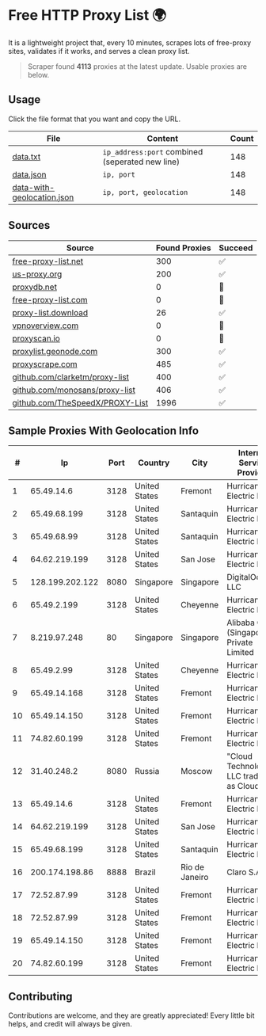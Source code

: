 
# Free HTTP Proxy List 🌍

It is a lightweight project that, every 10 minutes, scrapes lots of free-proxy sites, validates if it works, and serves a clean proxy list.


> Scraper found **4113** proxies at the latest update. Usable proxies are below.

## Usage

Click the file format that you want and copy the URL.


|File|Content|Count|
|----|-------|-----|
|[data.txt](https://raw.githubusercontent.com/themiralay/Proxy-List-World/master/data.txt)|`ip_address:port` combined (seperated new line)|148|
|[data.json](https://raw.githubusercontent.com/themiralay/Proxy-List-World/master/data.json)|`ip, port`|148|
|[data-with-geolocation.json](https://raw.githubusercontent.com/themiralay/Proxy-List-World/master/data-with-geolocation.json)|`ip, port, geolocation`|148|

## Sources

|Source|Found Proxies|Succeed|
|------|-------------|-------|
|[free-proxy-list.net](https://free-proxy-list.net)|300|✅|
|[us-proxy.org](https://www.us-proxy.org)|200|✅|
|[proxydb.net](http://proxydb.net)|0|🚫|
|[free-proxy-list.com](https://free-proxy-list.com/?page=&port=&type%5B%5D=http&type%5B%5D=https&up_time=0&search=Search)|0|🚫|
|[proxy-list.download](https://www.proxy-list.download/HTTP)|26|✅|
|[vpnoverview.com](https://vpnoverview.com/privacy/anonymous-browsing/free-proxy-servers)|0|🚫|
|[proxyscan.io](https://www.proxyscan.io)|0|🚫|
|[proxylist.geonode.com](https://proxylist.geonode.com/api/proxy-list?limit=300&page=1&sort_by=lastChecked&sort_type=desc&protocols=http,https)|300|✅|
|[proxyscrape.com](https://api.proxyscrape.com/v2/?request=displayproxies&protocol=http&timeout=10000&country=all&ssl=all&anonymity=all)|485|✅|
|[github.com/clarketm/proxy-list](https://raw.githubusercontent.com/clarketm/proxy-list/master/proxy-list-raw.txt)|400|✅|
|[github.com/monosans/proxy-list](https://raw.githubusercontent.com/monosans/proxy-list/main/proxies/http.txt)|406|✅|
|[github.com/TheSpeedX/PROXY-List](https://raw.githubusercontent.com/TheSpeedX/PROXY-List/master/http.txt)|1996|✅|


## Sample Proxies With Geolocation Info

|#|Ip|Port|Country|City|Internet Service Provider|
|-|--|----|-------|----|-------------------------|
|1|65.49.14.6|3128|United States|Fremont|Hurricane Electric LLC|
|2|65.49.68.199|3128|United States|Santaquin|Hurricane Electric LLC|
|3|65.49.68.99|3128|United States|Santaquin|Hurricane Electric LLC|
|4|64.62.219.199|3128|United States|San Jose|Hurricane Electric LLC|
|5|128.199.202.122|8080|Singapore|Singapore|DigitalOcean, LLC|
|6|65.49.2.199|3128|United States|Cheyenne|Hurricane Electric LLC|
|7|8.219.97.248|80|Singapore|Singapore|Alibaba Cloud (Singapore) Private Limited|
|8|65.49.2.99|3128|United States|Cheyenne|Hurricane Electric LLC|
|9|65.49.14.168|3128|United States|Fremont|Hurricane Electric LLC|
|10|65.49.14.150|3128|United States|Fremont|Hurricane Electric LLC|
|11|74.82.60.199|3128|United States|Fremont|Hurricane Electric LLC|
|12|31.40.248.2|8080|Russia|Moscow|"Cloud Technologies" LLC trading as Cloud.ru|
|13|65.49.14.6|3128|United States|Fremont|Hurricane Electric LLC|
|14|64.62.219.199|3128|United States|San Jose|Hurricane Electric LLC|
|15|65.49.68.199|3128|United States|Santaquin|Hurricane Electric LLC|
|16|200.174.198.86|8888|Brazil|Rio de Janeiro|Claro S.A|
|17|72.52.87.99|3128|United States|Fremont|Hurricane Electric LLC|
|18|72.52.87.99|3128|United States|Fremont|Hurricane Electric LLC|
|19|65.49.14.150|3128|United States|Fremont|Hurricane Electric LLC|
|20|74.82.60.199|3128|United States|Fremont|Hurricane Electric LLC|



## Contributing

Contributions are welcome, and they are greatly appreciated! Every
little bit helps, and credit will always be given.

